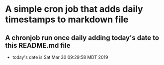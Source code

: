 A simple cron job that adds daily timestamps to markdown file
============================================================
## A chronjob run once daily adding today's date to this README.md file
* today's date is Sat Mar 30 09:29:58 MDT 2019
